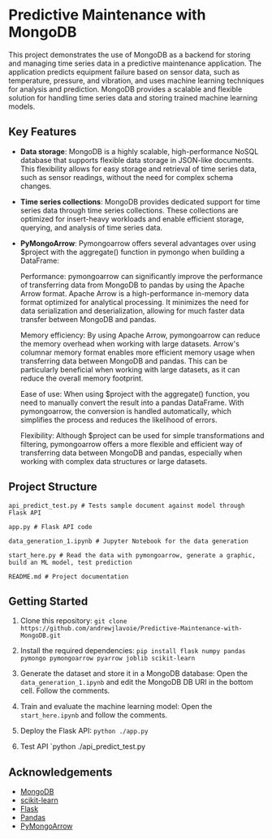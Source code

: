 # Predictive Maintenance with MongoDB

This project demonstrates the use of MongoDB as a backend for storing and managing time series data in a predictive maintenance application. The application predicts equipment failure based on sensor data, such as temperature, pressure, and vibration, and uses machine learning techniques for analysis and prediction. MongoDB provides a scalable and flexible solution for handling time series data and storing trained machine learning models.

## Key Features

- **Data storage**: MongoDB is a highly scalable, high-performance NoSQL database that supports flexible data storage in JSON-like documents. This flexibility allows for easy storage and retrieval of time series data, such as sensor readings, without the need for complex schema changes.
- **Time series collections**: MongoDB provides dedicated support for time series data through time series collections. These collections are optimized for insert-heavy workloads and enable efficient storage, querying, and analysis of time series data.
- **PyMongoArrow**: Pymongoarrow offers several advantages over using $project with the aggregate() function in pymongo when building a DataFrame:

    Performance: pymongoarrow can significantly improve the performance of transferring data from MongoDB to pandas by using the Apache Arrow format. Apache Arrow is a high-performance in-memory data format optimized for analytical processing. It minimizes the need for data serialization and deserialization, allowing for much faster data transfer between MongoDB and pandas.

    Memory efficiency: By using Apache Arrow, pymongoarrow can reduce the memory overhead when working with large datasets. Arrow's columnar memory format enables more efficient memory usage when transferring data between MongoDB and pandas. This can be particularly beneficial when working with large datasets, as it can reduce the overall memory footprint.

    Ease of use: When using $project with the aggregate() function, you need to manually convert the result into a pandas DataFrame. With pymongoarrow, the conversion is handled automatically, which simplifies the process and reduces the likelihood of errors.

    Flexibility: Although $project can be used for simple transformations and filtering, pymongoarrow offers a more flexible and efficient way of transferring data between MongoDB and pandas, especially when working with complex data structures or large datasets.

## Project Structure

```
api_predict_test.py # Tests sample document against model through Flask API

app.py # Flask API code

data_generation_1.ipynb # Jupyter Notebook for the data generation

start_here.py # Read the data with pymongoarrow, generate a graphic, build an ML model, test prediction

README.md # Project documentation
```


## Getting Started

1. Clone this repository:
`git clone https://github.com/andrewjlavoie/Predictive-Maintenance-with-MongoDB.git`

2. Install the required dependencies:
`pip install flask numpy pandas pymongo pymongoarrow pyarrow joblib scikit-learn`

3. Generate the dataset and store it in a MongoDB database:
Open the `data_generation_1.ipynb` and edit the MongoDB DB URI in the bottom cell. Follow the comments.

4. Train and evaluate the machine learning model:
Open the `start_here.ipynb` and follow the comments.

5. Deploy the Flask API:
`python ./app.py`

6. Test API
`python ./api_predict_test.py


## Acknowledgements

- [MongoDB](https://www.mongodb.com/)
- [scikit-learn](https://scikit-learn.org/)
- [Flask](https://flask.palletsprojects.com/)
- [Pandas](https://pandas.pydata.org/)
- [PyMongoArrow](https://pypi.org/project/pymongoarrow/)
